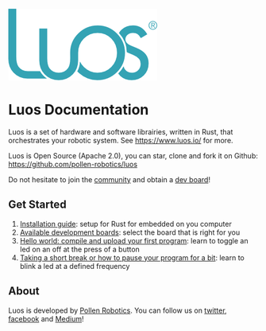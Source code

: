 ![](/assets/luos-logo.png)

# Luos Documentation
Luos is a set of hardware and software librairies, written in Rust, that orchestrates your robotic system. See https://www.luos.io/ for more.

Luos is Open Source (Apache 2.0), you can star, clone and fork it on Github: https://github.com/pollen-robotics/luos

Do not hesitate to join the [community](https://www.luos.io/#pricing) and obtain a [dev board](https://www.luos.io/products/)!

## Get Started

1. [Installation guide](/installation_guide/README.md): setup for Rust for embedded on you computer
2. [Available development boards](/tutorials/00_development_boards.md): select the board that is right for you
3. [Hello world: compile and upload your first program](/tutorials/01_your_first_program.md): learn to toggle an led on an off at the press of a button
4. [Taking a short break or how to pause your program for a bit](/tutorials/02_blink_an_led.md): learn to blink a led at a defined frequency

## About
Luos is developed by [Pollen Robotics](https://www.pollen-robotics.com/).
You can follow us on [twitter](https://twitter.com/pollenrobotics), [facebook](https://www.facebook.com/pollenrobotics/) and [Medium](https://medium.com/pollenrobotics)!




